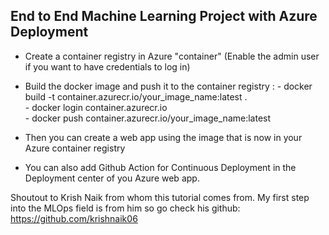 ## End to End Machine Learning Project with Azure Deployment

- Create a container registry in Azure "container"  (Enable the admin user if you want to have credentials to log in)
- Build the docker image and push it to the container registry : 
        - docker build -t container.azurecr.io/your_image_name:latest .   
        - docker login container.azurecr.io  
        - docker push container.azurecr.io/your_image_name:latest
- Then you can create a web app using the image that is now in your Azure container registry

- You can also add Github Action for Continuous Deployment in the Deployment center of you Azure web app. 


Shoutout to Krish Naik from whom this tutorial comes from. My first step into the MLOps field is from him so go check his github:  https://github.com/krishnaik06

